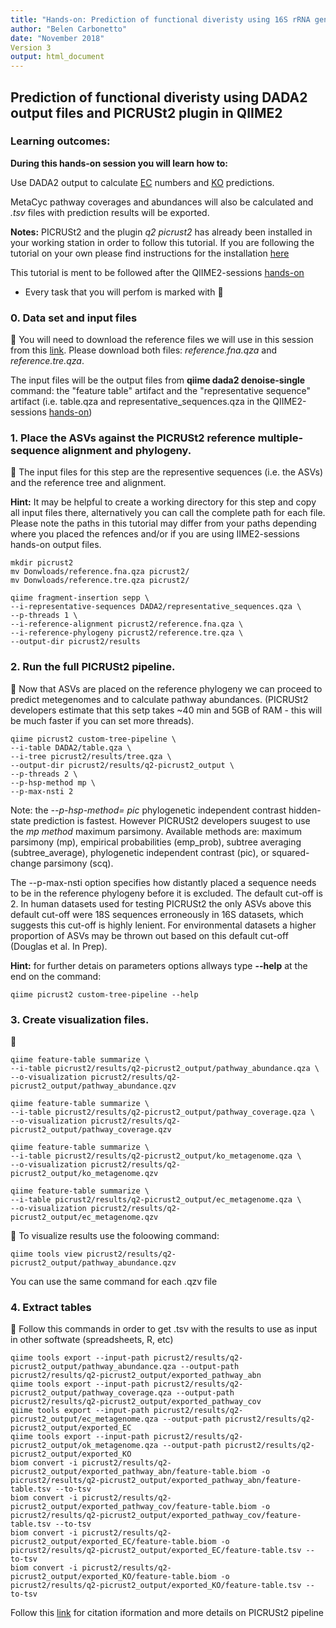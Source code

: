 ```yaml
---
title: "Hands-on: Prediction of functional diveristy using 16S rRNA gene data with PICRUSt2 (*q2 picrust2*)"
author: "Belen Carbonetto"
date: "November 2018"
Version 3
output: html_document
---
```


## Prediction of functional diveristy using DADA2 output files and PICRUSt2 plugin in QIIME2

### Learning outcomes:

**During this hands-on session you will learn how to:**

Use DADA2 output to calculate [EC](https://bitesizebio.com/10683/understand-ec-numbers-in-5-minutes-part-i-how-ec-numbers-work/) numbers and [KO](https://www.genome.jp/kegg/ko.html) predictions. 

MetaCyc pathway coverages and abundances will also be calculated and *.tsv* files with prediction results will be exported.

**Notes:** PICRUSt2 and the plugin *q2 picrust2* has already been installed in your working station in order to follow this tutorial.
If you are following the tutorial on your own please find instructions for the installation [here](https://library.qiime2.org/plugins/q2-picrust2/13/)

This tutorial is ment to be followed after the QIIME2-sessions [hands-on](https://github.com/mbcarbonetto/qiime2-session/blob/master/Hands-on-V3.md)

- Every task that you will perfom is marked with &#x1F536;

### 0. Data set and input files

&#x1F536; You will need to download the reference files we will use in this session from this [link](https://github.com/mbcarbonetto/qiime2-session/tree/master/picrust). Please download both files: *reference.fna.qza* and *reference.tre.qza*.

The input files will be the output files from **qiime dada2 denoise-single** command: the "feature table" artifact and the "representative sequence" artifact (i.e. table.qza and representative_sequences.qza in the QIIME2-sessions [hands-on](https://github.com/mbcarbonetto/qiime2-session/blob/master/Hands-on-V3.md))

### 1. Place the ASVs against the PICRUSt2 reference multiple-sequence alignment and phylogeny.

&#x1F536; The input files for this step are the representive sequences (i.e. the ASVs) and the reference tree and alignment.

**Hint:** It may be helpful to create a working directory for this step and copy all input files there, alternatively you can call the complete path for each file. Please note the paths in this tutorial may differ from your paths depending where you placed the refences and/or if you are using IIME2-sessions hands-on output files.

    mkdir picrust2
    mv Donwloads/reference.fna.qza picrust2/
    mv Donwloads/reference.tre.qza picrust2/
    
    qiime fragment-insertion sepp \
    --i-representative-sequences DADA2/representative_sequences.qza \
    --p-threads 1 \
    --i-reference-alignment picrust2/reference.fna.qza \
    --i-reference-phylogeny picrust2/reference.tre.qza \
    --output-dir picrust2/results
 
### 2. Run the full PICRUSt2 pipeline.

&#x1F536; Now that ASVs are placed on the reference phylogeny we can proceed to predict metegenomes and to calculate pathway abundances. (PICRUSt2 developers estimate that this setp takes ~40 min and 5GB of RAM - this will be much faster if you can set more threads).

    qiime picrust2 custom-tree-pipeline \
    --i-table DADA2/table.qza \
    --i-tree picrust2/results/tree.qza \
    --output-dir picrust2/results/q2-picrust2_output \
    --p-threads 2 \
    --p-hsp-method mp \
    --p-max-nsti 2
 
Note: the *--p-hsp-method= pic* phylogenetic independent contrast hidden-state prediction is fastest. However PICRUSt2 developers suugest to use the *mp method* maximum parsimony. 
Available methods are: maximum parsimony (mp), empirical probabilities (emp_prob), subtree averaging (subtree_average), phylogenetic independent contrast (pic), or squared-change parsimony (scq).

The --p-max-nsti option specifies how distantly placed a sequence needs to be in the reference phylogeny before it is excluded. The default cut-off is 2. In human datasets used for testing PICRUSt2 the only ASVs above this default cut-off were 18S sequences erroneously in 16S datasets, which suggests this cut-off is highly lenient. For environmental datasets a higher proportion of ASVs may be thrown out based on this default cut-off (Douglas et al. In Prep).

**Hint:** for further detais on parameters options allways type **--help** at the end on the command:

    qiime picrust2 custom-tree-pipeline --help
   
 
### 3. Create visualization files.
&#x1F536;

    qiime feature-table summarize \
    --i-table picrust2/results/q2-picrust2_output/pathway_abundance.qza \
    --o-visualization picrust2/results/q2-picrust2_output/pathway_abundance.qzv
    
    qiime feature-table summarize \
    --i-table picrust2/results/q2-picrust2_output/pathway_coverage.qza \
    --o-visualization picrust2/results/q2-picrust2_output/pathway_coverage.qzv

    qiime feature-table summarize \
    --i-table picrust2/results/q2-picrust2_output/ko_metagenome.qza \
    --o-visualization picrust2/results/q2-picrust2_output/ko_metagenome.qzv

    qiime feature-table summarize \
    --i-table picrust2/results/q2-picrust2_output/ec_metagenome.qza \
    --o-visualization picrust2/results/q2-picrust2_output/ec_metagenome.qzv
    
 &#x1F536; To visualize results use the foloowing command:
 
    qiime tools view picrust2/results/q2-picrust2_output/pathway_abundance.qzv
 
You can use the same command for each .qzv file
 
### 4. Extract tables

&#x1F536; Follow this commands in order to get .tsv with the results to use as input in other softwate (spreadsheets, R, etc)
    
    qiime tools export --input-path picrust2/results/q2-picrust2_output/pathway_abundance.qza --output-path picrust2/results/q2-picrust2_output/exported_pathway_abn
    qiime tools export --input-path picrust2/results/q2-picrust2_output/pathway_coverage.qza --output-path picrust2/results/q2-picrust2_output/exported_pathway_cov
    qiime tools export --input-path picrust2/results/q2-picrust2_output/ec_metagenome.qza --output-path picrust2/results/q2-picrust2_output/exported_EC
    qiime tools export --input-path picrust2/results/q2-picrust2_output/ok_metagenome.qza --output-path picrust2/results/q2-picrust2_output/exported_KO
    biom convert -i picrust2/results/q2-picrust2_output/exported_pathway_abn/feature-table.biom -o  picrust2/results/q2-picrust2_output/exported_pathway_abn/feature-table.tsv --to-tsv
    biom convert -i picrust2/results/q2-picrust2_output/exported_pathway_cov/feature-table.biom -o  picrust2/results/q2-picrust2_output/exported_pathway_cov/feature-table.tsv --to-tsv
    biom convert -i picrust2/results/q2-picrust2_output/exported_EC/feature-table.biom -o  picrust2/results/q2-picrust2_output/exported_EC/feature-table.tsv --to-tsv
    biom convert -i picrust2/results/q2-picrust2_output/exported_KO/feature-table.biom -o  picrust2/results/q2-picrust2_output/exported_KO/feature-table.tsv --to-tsv
    
Follow this [link](https://github.com/picrust/picrust2/wiki) for citation iformation and more details on PICRUSt2 pipeline


